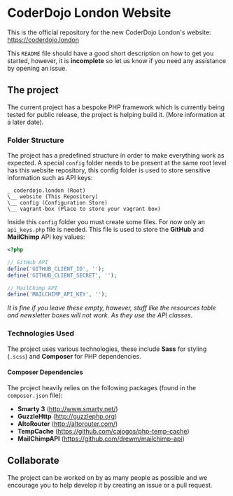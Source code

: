 # CoderDojo London Website

This is the official repository for the new CoderDojo London's website: https://coderdojo.london

This `README` file should have a good short description on how to get you started, however, it is **incomplete** so let us know if you need any assistance by opening an issue.

## The project
The current project has a bespoke PHP framework which is currently being tested for public release, the project is helping build it. (More information at a later date).

### Folder Structure
The project has a predefined structure in order to make everything work as expected. A special `config` folder needs to be present at the same root level has this website repository, this config folder is used to store sensitive information such as API keys:
```
_ coderdojo.london (Root)
\__ website (This Repository)
\__ config (Configuration Store)
\__ vagrant-box (Place to store your vagrant box)
```
Inside this `config` folder you must create some files. For now only an `api_keys.php` file is needed. This file is used to store the **GitHub** and **MailChimp** API key values:
```php
<?php

// GitHub API
define('GITHUB_CLIENT_ID', '');
define('GITHUB_CLIENT_SECRET', '');

// MailChimp API
define('MAILCHIMP_API_KEY', '');
```
*It is fine if you leave these empty, however, stuff like the resources table and newsletter boxes will not work. As they use the API classes.*

### Technologies Used
The project uses various technologies, these include **Sass** for styling (`.scss`) and **Composer** for PHP dependencies.

#### Composer Dependencies
The project heavily relies on the following packages (found in the `composer.json` file):
- **Smarty 3** (http://www.smarty.net/)
- **GuzzleHttp** (http://guzzlephp.org)
- **AltoRouter** (http://altorouter.com/)
- **TempCache** (https://github.com/cajogos/php-temp-cache)
- **MailChimpAPI** (https://github.com/drewm/mailchimp-api)

## Collaborate
The project can be worked on by as many people as possible and we encourage you to help develop it by creating an issue or a pull request.
